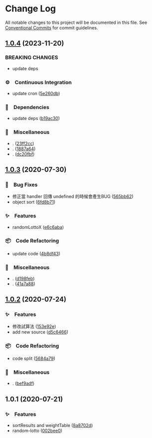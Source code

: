 # Change Log

All notable changes to this project will be documented in this file.
See [Conventional Commits](https://conventionalcommits.org) for commit guidelines.

## [1.0.4](https://github.com/bluelovers/ws-lottery/compare/random-lotto@1.0.3...random-lotto@1.0.4) (2023-11-20)


### BREAKING CHANGES

* update deps



### ⚙️　Continuous Integration

* update cron ([5e260db](https://github.com/bluelovers/ws-lottery/commit/5e260dbdfa92eef601cc3f102c1fc853cf1ad1a8))


### 📌　Dependencies

* update deps ([b19ac30](https://github.com/bluelovers/ws-lottery/commit/b19ac30b9c098dd18a2a463e23325d2eb4c7dc79))


### 🔖　Miscellaneous

* . ([23ff2cc](https://github.com/bluelovers/ws-lottery/commit/23ff2ccb511dee99c17fbe8aa56274e5e0feb74b))
* . ([1887a64](https://github.com/bluelovers/ws-lottery/commit/1887a64edca91d2c6649de7f344e0d9d470c3f38))
* . ([dc20fbf](https://github.com/bluelovers/ws-lottery/commit/dc20fbf5dd28545d629e00c4225672291906fc47))



## [1.0.3](https://github.com/bluelovers/ws-lottery/compare/random-lotto@1.0.2...random-lotto@1.0.3) (2020-07-30)


### 🐛　Bug Fixes

* 修正當 handler 回傳 undefined 的時候會產生BUG ([565bb62](https://github.com/bluelovers/ws-lottery/commit/565bb62311f11204652381b12f50eb8391c92a07))
* object sort ([6fd8b71](https://github.com/bluelovers/ws-lottery/commit/6fd8b71775882dda5e1fc714a7f3cfbdec51d5c0))


### ✨　Features

* randomLottoX ([e6c6aba](https://github.com/bluelovers/ws-lottery/commit/e6c6abaf3c4c9dc006ce85e271f1458dd9a7610d))


### 📦　Code Refactoring

* update code ([4b8df43](https://github.com/bluelovers/ws-lottery/commit/4b8df437e8b17a293ed383421b3b64a4b50ac928))


### 🔖　Miscellaneous

* . ([d198feb](https://github.com/bluelovers/ws-lottery/commit/d198feb5f7c325f98f299cb731b18bf3ab2ad8ac))
* . ([41a7a88](https://github.com/bluelovers/ws-lottery/commit/41a7a88bb74077d831e20976cd65f3a9606b893c))





## [1.0.2](https://github.com/bluelovers/ws-lottery/compare/random-lotto@1.0.1...random-lotto@1.0.2) (2020-07-24)


### ✨　Features

* 修改試算法 ([153e92e](https://github.com/bluelovers/ws-lottery/commit/153e92ede581704c1e70a0a608f5e2050b4a64aa))
* add new source ([d5c6466](https://github.com/bluelovers/ws-lottery/commit/d5c6466b0bf2290d7b45e18d4b42d3aaa06d8de8))


### 📦　Code Refactoring

* code split ([5684a79](https://github.com/bluelovers/ws-lottery/commit/5684a794fc064d91f24b8837557e32fcfea87d85))


### 🔖　Miscellaneous

* . ([bef9adf](https://github.com/bluelovers/ws-lottery/commit/bef9adfc84c6f15d305be9225f02c0f7a91e1851))





## 1.0.1 (2020-07-21)


### ✨　Features

* sortResults and weightTable ([8a8702d](https://github.com/bluelovers/ws-lottery/commit/8a8702d114b266d7caeebc99e5b6f0ba78ebd2bc))
* random-lotto ([002bee0](https://github.com/bluelovers/ws-lottery/commit/002bee021172ab850aa703ec8afad42629b9db3d))
